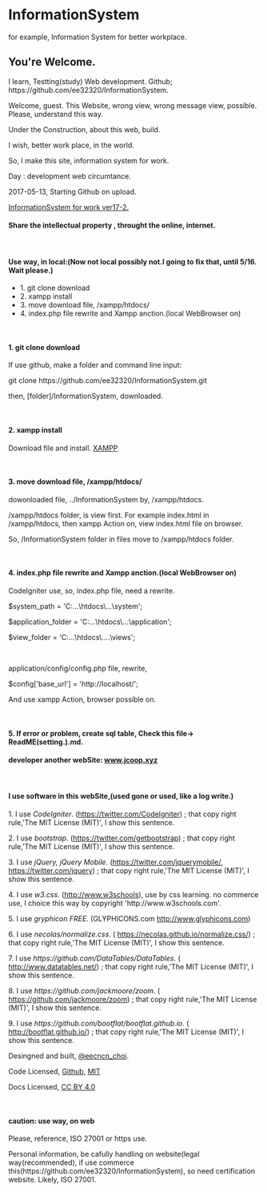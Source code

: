 # InformationSystem
for example, Information System for better workplace.

<h2>You're Welcome.</h2>
<p>I learn, Testting(study) Web development. Github; https://github.com/ee32320/InformationSystem.</p>
<p></p>
<p>Welcome, guest. This Website, wrong view, wrong message view, possible. Please, understand this way.</p>
<p>Under the Construction, about this web, build.</p>
<p>I wish, better work place, in the world.</p>
<p>So, I make this site, information system for work.</p>
<p>Day : development web circumtance.</p>
<p>2017-05-13, Starting Github on upload.</p>
<a href="http://ee32320.godohosting.com/index.php/welcome">InformationSystem for work ver17-2.</a>
<h4>Share the intellectual property , throught the online, internet.</h4>
<br/>

<h4>Use way, in local:(Now not local possibly not.I going to fix that, until 5/16. Wait please.)</h4>
<ul>
<li>1. git clone download</li>
<li>2. xampp install</li>
<li>3. move download file, /xampp/htdocs/</li>
<li>4. index.php file rewrite and Xampp anction.(local WebBrowser on)</li>
</ul>
<br/>
<h4>1. git clone download</h4>
<p>If use github, make a folder and command line input: </p>
<p>git clone https://github.com/ee32320/InformationSystem.git</p>
<p>then, [folder]/InformationSystem, downloaded.</p>
<br/>
<h4>2. xampp install</h4>
<p>Download file and install. <a href="https://www.apachefriends.org/index.html">XAMPP</a></p>
<br/>
<h4>3. move download file, /xampp/htdocs/</h4>
<p>dowonloaded file, ../InformationSystem by, /xampp/htdocs. </p>
<p>/xampp/htdocs folder, is view first. For example index.html in /xampp/htdocs, then xampp Action on, view index.html file on browser.</p>
<p>So, /InformationSystem folder in files move to /xampp/htdocs folder.</p>
<br/>
<h4>4. index.php file rewrite and Xampp anction.(local WebBrowser on)</h4>
<p>CodeIgniter use, so, index.php file, need a rewrite.</p>
<p>$system_path = 'C:...\htdocs\...\system';</p>
<p>$application_folder = 'C:...\htdocs\...\application';</p>
<p>$view_folder = 'C:...\htdocs\....\views';</p>
<br/>
<p>application/config/config.php file, rewrite,</p> 
<p>$config['base_url'] = 'http://localhost/';</p>
<p>And use xampp Action, browser possible on.</p>
<br/>
<h4>5. If error or problem, create sql table, Check this file-> ReadME(setting.).md.</h4>


<h4>developer another webSite: <a href="http://www.jcoop.xyz">www.jcoop.xyz</a></h4>
<br/>
<h4>I use software in this webSite,(used gone or used, like a log write.)</h4>
<p>1. I use <span style="font-style: italic;">CodeIgniter</span>. (<a href="https://twitter.com/CodeIgniter">https://twitter.com/CodeIgniter</a>) ; that copy right rule,'The MIT License (MIT)', I show this sentence.  </p>
	<p>2. I use <span style="font-style: italic;">bootstrap</span>. (<a href="https://twitter.com/getbootstrap">https://twitter.com/getbootstrap</a>) ; that copy right rule,'The MIT License (MIT)', I show this sentence.</p>
	<p>3. I use <span style="font-style: italic;">jQuery, jQuery Mobile</span>. (<a href="https://twitter.com/jquerymobile/">https://twitter.com/jquerymobile/</a>, <a href="https://twitter.com/jquery">https://twitter.com/jquery</a>) ; that copy right rule,'The MIT License (MIT)', I show this sentence.</p>
	<p>4. I use <span style="font-style: italic;">w3.css</span>. (<a href="http://www.w3schools.com/">http://www.w3schools</a>), use by css learning. no commerce use, I choice this way by copyright 'http://www.w3schools.com'.</p>
	<p>5. I use <span style="font-style:italic;">gryphicon FREE</span>. (GLYPHICONS.com <a href="http://www.glyphicons.com">http://www.glyphicons.com</a>)</p>
	<p>6. I use <span style="font-style:italic;">necolas/normalize.css</span>. ( <a href="https://necolas.github.io/normalize.css/">https://necolas.github.io/normalize.css/</a>) ; that copy right rule,'The MIT License (MIT)', I show this sentence.</p>
	<p>7. I use <span style="font-style:italic;">https://github.com/DataTables/DataTables</span>. ( <a href="http://www.datatables.net/">http://www.datatables.net/</a>) ; that copy right rule,'The MIT License (MIT)', I show this sentence.</p>
	<p>8. I use <span style="font-style:italic;">https://github.com/jackmoore/zoom</span>. ( <a href="https://github.com/jackmoore/zoom">https://github.com/jackmoore/zoom</a>) ; that copy right rule,'The MIT License (MIT)', I show this sentence.</p>
	<p>9. I use <span style="font-style:italic;">https://github.com/bootflat/bootflat.github.io</span>. ( <a href="http://bootflat.github.io/">http://bootflat.github.io/</a>) ; that copy right rule,'The MIT License (MIT)', I show this sentence.</p>
	<p>Desingned and built, <a href="https://twitter.com/eecncn_choi">@eecncn_choi</a>.</p>
	<p>Code Licensed, <a href="https://github.com/ee32320/InformationSystem">Github</a>, <a href="https://github.com/ee32320/InformationSystem/blob/master/LICENSE">MIT</a></p>
	<p>Docs Licensed, <a href="https://creativecommons.org/licenses/by/4.0/">CC BY 4.0</a></p>
<br/> 

<h4>caution: use way, on web</h4>
<p>Please, reference, ISO 27001 or https use.</p>
<p>Personal information, be cafully handling on website(legal way(recommended), if use commerce this(https://github.com/ee32320/InformationSystem), so need certification website. Likely,  ISO 27001.</p>
